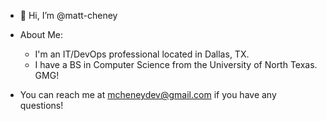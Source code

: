- 👋 Hi, I’m @matt-cheney

- About Me:
    - I'm an IT/DevOps professional located in Dallas, TX. 
    - I have a BS in Computer Science from the University of North Texas. GMG!

- You can reach me at mcheneydev@gmail.com if you have any questions!
